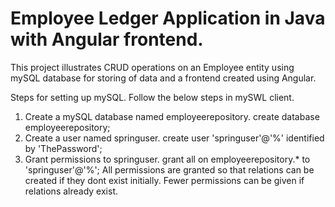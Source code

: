 # Employee Ledger Application in Java with Angular frontend.

This project illustrates CRUD operations on an Employee entity using mySQL database for storing of data and a frontend created using Angular.

Steps for setting up mySQL. Follow the below steps in mySWL client.
1. Create a mySQL database named employeerepository.
create database employeerepository;
2. Create a user named springuser.
create user 'springuser'@'%' identified by 'ThePassword';
3. Grant permissions to springuser. 
grant all on employeerepository.* to 'springuser'@'%';
All permissions are granted so that relations can be created if they dont exist initially. Fewer permissions can be given if relations already exist.
